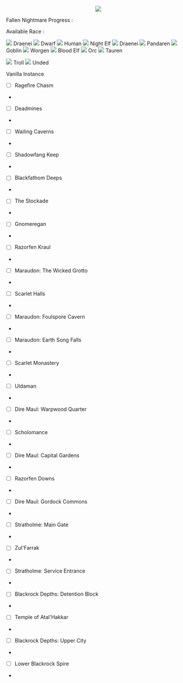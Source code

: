 <p align="center">
  <img src="https://i.imgur.com/r2BD4Yq.jpg">
</p>

Fallen Nightmare Progress :

Available Race :

<img src="https://wow.zamimg.com/images/wow/icons/small/race_draenei_male.jpg"> Draenei
<img src="https://wow.zamimg.com/images/wow/icons/small/race_dwarf_male.jpg"> Dwarf
<img src="https://wow.zamimg.com/images/wow/icons/small/race_human_male.jpg"> Human
<img src="https://wow.zamimg.com/images/wow/icons/small/race_nightelf_male.jpg"> Night Elf
<img src="https://wow.zamimg.com/images/wow/icons/small/race_draenei_male.jpg"> Draenei
<img src="https://wow.zamimg.com/images/wow/icons/small/race_pandaren_male.jpg"> Pandaren
<img src="https://wow.zamimg.com/images/wow/icons/small/race_goblin_male.jpg"> Goblin
<img src="https://wow.zamimg.com/images/wow/icons/small/race_worgen_male.jpg"> Worgen
<img src="https://wow.zamimg.com/images/wow/icons/small/race_bloodelf_male.jpg"> Blood Elf
<img src="https://wow.zamimg.com/images/wow/icons/small/race_orc_male.jpg"> Orc
<img src="https://wow.zamimg.com/images/wow/icons/small/race_tauren_male.jpg"> Tauren

<img src="https://wow.zamimg.com/images/wow/icons/small/race_troll_male.jpg"> Troll
<img src="https://wow.zamimg.com/images/wow/icons/small/race_scourge_male.jpg"> Unded

Vanilla Instance
* [ ] Ragefire Chasm
- 
* [ ] Deadmines
-
* [ ] Wailing Caverns
-
* [ ] Shadowfang Keep
-
* [ ] Blackfathom Deeps
-
* [ ] The Stockade
-
* [ ] Gnomeregan
-
* [ ] Razorfen Kraul
-
* [ ] Maraudon: The Wicked Grotto
-
* [ ] Scarlet Halls
-
* [ ] Maraudon: Foulspore Cavern
-
* [ ] Maraudon: Earth Song Falls
-
* [ ] Scarlet Monastery
-
* [ ] Uldaman
-
* [ ] Dire Maul: Warpwood Quarter
-
* [ ] Scholomance
-
* [ ] Dire Maul: Capital Gardens
-
* [ ] Razorfen Downs
-
* [ ] Dire Maul: Gordock Commons
-
* [ ] Stratholme: Main Gate
-
* [ ] Zul'Farrak
-
* [ ] Stratholme: Service Entrance
-
* [ ] Blackrock Depths: Detention Block
-
* [ ] Temple of Atal'Hakkar
-
* [ ] Blackrock Depths: Upper City
-
* [ ] Lower Blackrock Spire
-
